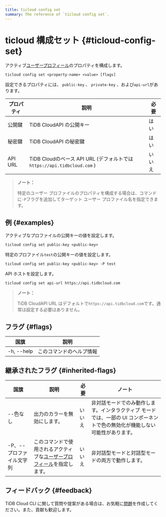 ```yaml
---
title: ticloud config set
summary: The reference of `ticloud config set`.
---
```


# ticloud 構成セット {#ticloud-config-set}

アクティブ[<a href="/tidb-cloud/cli-reference.md#user-profile">ユーザープロフィール</a>](/tidb-cloud/cli-reference.md#user-profile)のプロパティを構成します。

```shell
ticloud config set <property-name> <value> [flags]
```

設定できるプロパティには、 `public-key` 、 `private-key` 、および`api-url`があります。

| プロパティ   | 説明                                                           | 必要  |
| ------- | ------------------------------------------------------------ | --- |
| 公開鍵     | TiDB CloudAPI の公開キー                                          | はい  |
| 秘密鍵     | TiDB CloudAPI の秘密鍵                                           | はい  |
| API URL | TiDB Cloudのベース API URL (デフォルトでは`https://api.tidbcloud.com` ) | いいえ |

> **ノート：**
>
> 特定のユーザー プロファイルのプロパティを構成する場合は、コマンドに`-P`フラグを追加してターゲット ユーザー プロファイル名を指定できます。

## 例 {#examples}

アクティブなプロファイルの公開キーの値を設定します。

```shell
ticloud config set public-key <public-key>
```

特定のプロファイル`test`の公開キーの値を設定します。

```shell
ticloud config set public-key <public-key> -P test
```

API ホストを設定します。

```shell
ticloud config set api-url https://api.tidbcloud.com
```

> **ノート：**
>
> TiDB CloudAPI URL はデフォルトで`https://api.tidbcloud.com`です。通常は設定する必要はありません。

## フラグ {#flags}

| 国旗         | 説明           |
| ---------- | ------------ |
| -h, --help | このコマンドのヘルプ情報 |

## 継承されたフラグ {#inherited-flags}

| 国旗             | 説明                                                                                                                                       | 必要  | ノート                                                               |
| -------------- | ---------------------------------------------------------------------------------------------------------------------------------------- | --- | ----------------------------------------------------------------- |
| --色なし          | 出力のカラーを無効にします。                                                                                                                           | いいえ | 非対話モードでのみ動作します。インタラクティブ モードでは、一部の UI コンポーネントで色の無効化が機能しない可能性があります。 |
| -P、--プロファイル文字列 | このコマンドで使用されるアクティブな[<a href="/tidb-cloud/cli-reference.md#user-profile">ユーザープロフィール</a>](/tidb-cloud/cli-reference.md#user-profile)を指定します。 | いいえ | 非対話型モードと対話型モードの両方で動作します。                                          |

## フィードバック {#feedback}

TiDB Cloud CLI に関して質問や提案がある場合は、お気軽に[<a href="https://github.com/tidbcloud/tidbcloud-cli/issues/new/choose">問題</a>](https://github.com/tidbcloud/tidbcloud-cli/issues/new/choose)を作成してください。また、貢献も歓迎します。

